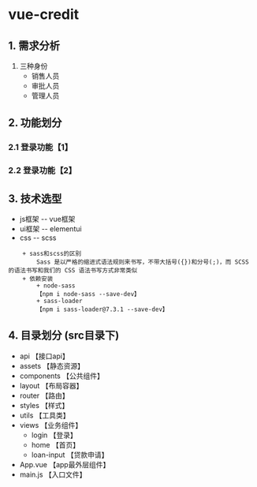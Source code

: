 # vue-credit

## 1. 需求分析

1. 三种身份
    + 销售人员
    + 审批人员
    + 管理人员

## 2. 功能划分

### 2.1 登录功能【1】

### 2.2 登录功能【2】

## 3. 技术选型

+ js框架 -- vue框架
+ ui框架 -- elementui
+ css -- scss
```text
    + sass和scss的区别
        Sass 是以严格的缩进式语法规则来书写，不带大括号({})和分号(;)，而 SCSS 的语法书写和我们的 CSS 语法书写方式非常类似
    + 依赖安装
        + node-sass
        【npm i node-sass --save-dev】
        + sass-loader
        【npm i sass-loader@7.3.1 --save-dev】
```

## 4. 目录划分 (src目录下)

+ api           【接口api】
+ assets        【静态资源】
+ components    【公共组件】
+ layout        【布局容器】
+ router        【路由】
+ styles        【样式】
+ utils         【工具类】
+ views         【业务组件】
    + login          【登录】
    + home           【首页】
    + loan-input     【贷款申请】
+ App.vue       【app最外层组件】
+ main.js       【入口文件】

